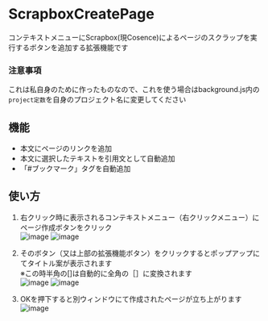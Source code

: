 # ScrapboxCreatePage
コンテキストメニューにScrapbox(現Cosence)によるページのスクラップを実行するボタンを追加する拡張機能です  

### 注意事項
これは私自身のために作ったものなので、これを使う場合はbackground.js内の`project定数`を自身のプロジェクト名に変更してください  

## 機能
- 本文にページのリンクを追加
- 本文に選択したテキストを引用文として自動追加
- 「#ブックマーク」タグを自動追加

## 使い方
1. 右クリック時に表示されるコンテキストメニュー（右クリックメニュー）にページ作成ボタンをクリック  
![image](https://github.com/user-attachments/assets/341f9ce1-2950-44e6-9688-4087cc2f5822)
![image](https://github.com/user-attachments/assets/153bdcda-e332-44d8-be16-106fbb7094da)

1. そのボタン（又は上部の拡張機能ボタン）をクリックするとポップアップにてタイトル案が表示されます  
※この時半角の[]は自動的に全角の［］に変換されます  
![image](https://github.com/user-attachments/assets/7c20dec5-3cbd-4e52-8593-d9494cc9acdc)
![image](https://github.com/user-attachments/assets/b4b7cfec-08b2-4022-9d77-364be88af332)

3. OKを押下すると別ウィンドウにて作成されたページが立ち上がります  
![image](https://github.com/user-attachments/assets/de9b7a19-0657-41bc-98a8-adf2667049d2)
